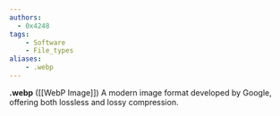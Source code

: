 ```yaml
---
authors:
  - 0x4248
tags:
    - Software
    - File_types
aliases:
    - .webp
---
```

**.webp** ([[WebP Image]]) A modern image format developed by Google, offering both lossless and lossy compression.
